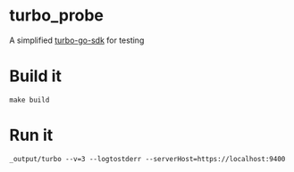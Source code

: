 # turbo_probe
A simplified [turbo-go-sdk](https://github.com/turbonomic/turbo-go-sdk) for testing

# Build it
```console
make build
```

# Run it
```console
_output/turbo --v=3 --logtostderr --serverHost=https://localhost:9400

```
